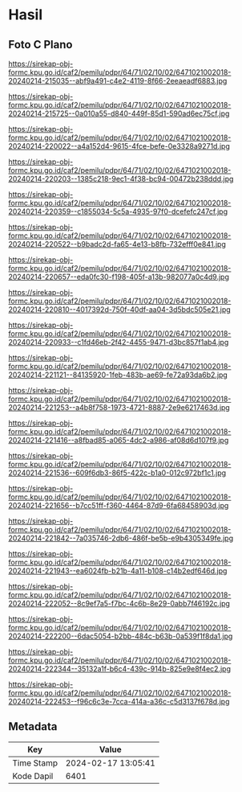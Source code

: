 # Hasil

## Foto C Plano

https://sirekap-obj-formc.kpu.go.id/caf2/pemilu/pdpr/64/71/02/10/02/6471021002018-20240214-215035--abf9a491-c4e2-4119-8f66-2eeaeadf6883.jpg

https://sirekap-obj-formc.kpu.go.id/caf2/pemilu/pdpr/64/71/02/10/02/6471021002018-20240214-215725--0a010a55-d840-449f-85d1-590ad6ec75cf.jpg

https://sirekap-obj-formc.kpu.go.id/caf2/pemilu/pdpr/64/71/02/10/02/6471021002018-20240214-220022--a4a152d4-9615-4fce-befe-0e3328a9271d.jpg

https://sirekap-obj-formc.kpu.go.id/caf2/pemilu/pdpr/64/71/02/10/02/6471021002018-20240214-220203--1385c218-9ec1-4f38-bc94-00472b238ddd.jpg

https://sirekap-obj-formc.kpu.go.id/caf2/pemilu/pdpr/64/71/02/10/02/6471021002018-20240214-220359--c1855034-5c5a-4935-97f0-dcefefc247cf.jpg

https://sirekap-obj-formc.kpu.go.id/caf2/pemilu/pdpr/64/71/02/10/02/6471021002018-20240214-220522--b9badc2d-fa65-4e13-b8fb-732efff0e841.jpg

https://sirekap-obj-formc.kpu.go.id/caf2/pemilu/pdpr/64/71/02/10/02/6471021002018-20240214-220657--eda0fc30-f198-405f-a13b-982077a0c4d9.jpg

https://sirekap-obj-formc.kpu.go.id/caf2/pemilu/pdpr/64/71/02/10/02/6471021002018-20240214-220810--4017392d-750f-40df-aa04-3d5bdc505e21.jpg

https://sirekap-obj-formc.kpu.go.id/caf2/pemilu/pdpr/64/71/02/10/02/6471021002018-20240214-220933--c1fd46eb-2f42-4455-9471-d3bc857f1ab4.jpg

https://sirekap-obj-formc.kpu.go.id/caf2/pemilu/pdpr/64/71/02/10/02/6471021002018-20240214-221121--84135920-1feb-483b-ae69-fe72a93da6b2.jpg

https://sirekap-obj-formc.kpu.go.id/caf2/pemilu/pdpr/64/71/02/10/02/6471021002018-20240214-221253--a4b8f758-1973-4721-8887-2e9e6217463d.jpg

https://sirekap-obj-formc.kpu.go.id/caf2/pemilu/pdpr/64/71/02/10/02/6471021002018-20240214-221416--a8fbad85-a065-4dc2-a986-af08d6d107f9.jpg

https://sirekap-obj-formc.kpu.go.id/caf2/pemilu/pdpr/64/71/02/10/02/6471021002018-20240214-221536--609f6db3-86f5-422c-b1a0-012c972bf1c1.jpg

https://sirekap-obj-formc.kpu.go.id/caf2/pemilu/pdpr/64/71/02/10/02/6471021002018-20240214-221656--b7cc51ff-f360-4464-87d9-6fa68458903d.jpg

https://sirekap-obj-formc.kpu.go.id/caf2/pemilu/pdpr/64/71/02/10/02/6471021002018-20240214-221842--7a035746-2db6-486f-be5b-e9b4305349fe.jpg

https://sirekap-obj-formc.kpu.go.id/caf2/pemilu/pdpr/64/71/02/10/02/6471021002018-20240214-221943--ea6024fb-b21b-4a11-b108-c14b2edf646d.jpg

https://sirekap-obj-formc.kpu.go.id/caf2/pemilu/pdpr/64/71/02/10/02/6471021002018-20240214-222052--8c9ef7a5-f7bc-4c6b-8e29-0abb7f46192c.jpg

https://sirekap-obj-formc.kpu.go.id/caf2/pemilu/pdpr/64/71/02/10/02/6471021002018-20240214-222200--6dac5054-b2bb-484c-b63b-0a539f1f8da1.jpg

https://sirekap-obj-formc.kpu.go.id/caf2/pemilu/pdpr/64/71/02/10/02/6471021002018-20240214-222344--35132a1f-b6c4-439c-914b-825e9e8f4ec2.jpg

https://sirekap-obj-formc.kpu.go.id/caf2/pemilu/pdpr/64/71/02/10/02/6471021002018-20240214-222453--f96c6c3e-7cca-414a-a36c-c5d3137f678d.jpg


## Metadata

| Key        | Value               |
| ---------- | ------------------- |
| Time Stamp | 2024-02-17 13:05:41 |
| Kode Dapil | 6401                |



